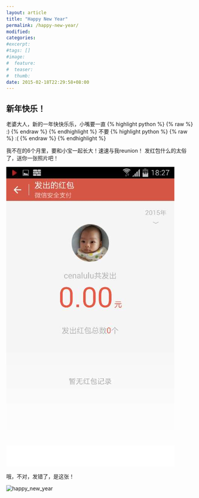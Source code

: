```yaml
---
layout: article
title: "Happy New Year"
permalink: /happy-new-year/
modified:
categories: 
#excerpt:
#tags: []
#image:
#  feature:
#  teaser:
#  thumb:
date: 2015-02-18T22:29:58+08:00
---
```


## 新年快乐！

老婆大人，新的一年快快乐乐，小嘴要一直 
{% highlight python %}
{% raw %}
:)
{% endraw %}
{% endhighlight %}
不要
{% highlight python %}
{% raw %}
:(
{% endraw %}
{% endhighlight %}

我不在的6个月里，要和小宝一起长大！速速与我reunion！
发红包什么的太俗了，送你一张照片吧！

![zero](/images/zero.jpg)

哦，不对，发错了，是这张！

![happy_new_year](/images/happy_new_year.jpg)



